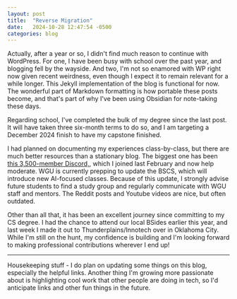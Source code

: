 ```yaml
---
layout: post
title:  "Reverse Migration"
date:   2024-10-28 12:47:54 -0500
categories: blog
---
```


Actually, after a year or so, I didn't find much reason to continue with WordPress. For one, I have been busy with school over the past year, and blogging fell by the wayside. And two, I'm not so enamored with WP right now given recent weirdness, even though I expect it to remain relevant for a while longer. This Jekyll implementation of the blog is functional for now. The wonderful part of Markdown formatting is how portable these posts become, and that's part of why I've been using Obsidian for note-taking these days.

Regarding school, I've completed the bulk of my degree since the last post. It will have taken three six-month terms to do so, and I am targeting a December 2024 finish to have my capstone finished.

I had planned on documenting my experiences class-by-class, but there are much better resources than a stationary blog. The biggest one has been [this 3,500-member Discord,](https://discord.com/invite/wgu), which I joined last February and now help moderate. WGU is currently prepping to update the BSCS, which will introduce new AI-focused classes. Because of this update, I strongly advise future students to find a study group and regularly communicate with WGU staff and mentors. The Reddit posts and Youtube videos are nice, but often outdated.

Other than all that, it has been an excellent journey since committing to my CS degree. I had the chance to attend our local BSides earlier this year, and last week I made it out to Thunderplains/Innotech over in Oklahoma City. While I'm still on the hunt, my confidence is building and I'm looking forward to making professional contributions wherever I end up!

------------

Housekeeping stuff - I do plan on updating some things on this blog, especially the helpful links. Another thing I'm growing more passionate about is highlighting cool work that other people are doing in tech, so I'd anticipate links and other fun things in the future.